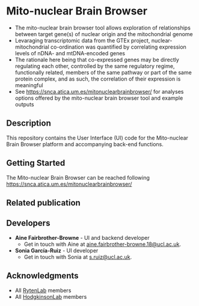 # Mito-nuclear Brain Browser
  * The mito-nuclear brain browser tool allows exploration of relationships between target gene(s) of nuclear origin and the mitochondrial genome  
  * Levaraging transcriptomic data from the GTEx project, nuclear-mitochondrial co-ordination was quantified by correlating expression levels of nDNA- and mtDNA-encoded genes  
  * The rationale here being that co-expressed genes may be directly regulating each other, controlled by the same regulatory regime, functionally related, members of the same pathway or part of the same protein complex, and as such, the correlation of their expression is meaningful  
  * See https://snca.atica.um.es/mitonuclearbrainbrowser/ for analyses options offered by the mito-nuclear brain browser tool and example outputs  

## Description
This repository contains the User Interface (UI) code for the Mito-nuclear Brain Browser platform and accompanying back-end functions. 

## Getting Started
The Mito-nuclear Brain Browser can be reached following https://snca.atica.um.es/mitonuclearbrainbrowser/

## Related publication

## Developers
* **Aine Fairbrother-Browne** - UI and backend developer
  * Get in touch with Aine at [aine.fairbrother-browne.18@ucl.ac.uk](mailto:aine.fairbrother-browne.18@ucl.ac.uk).
* **Sonia García-Ruiz** - UI developer
  * Get in touch with Sonia at [s.ruiz@ucl.ac.uk](mailto:s.ruiz@ucl.ac.uk).

## Acknowledgments
* All [RytenLab](https://snca.atica.um.es/RytenLab/Team) members
* All [HodgkinsonLab](https://www.hodgkinsonlab.org/) members
